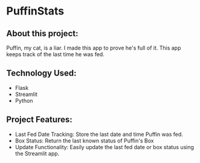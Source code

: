 # PuffinStats

## About this project: ## 
Puffin, my cat, is a liar. I made this app to prove he's full of it. This app keeps track of the last time he was fed.

## Technology Used:
- Flask
- Streamlit
- Python

## Project Features:
- Last Fed Date Tracking: Store the last date and time Puffin was fed.
- Box Status: Return the last known status of Puffin's Box
- Update Functionality: Easily update the last fed date or box status using the Streamlit app.